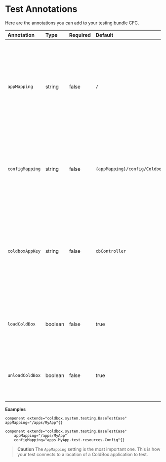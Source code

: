 # Test Annotations

Here are the annotations you can add to your testing bundle CFC.

| Annotation | Type | Required | Default | Description |
| :--- | :--- | :--- | :--- | :--- |
| `appMapping` | string | false | `/` | The application mapping of the ColdBox application to test. By defaults it maps to the root. Extermely important this mapping is a slash notation that points to the root of the ColdBox application to test. |
| `configMapping` | string | false | `{appMapping}/config/Coldbox.cfc` | The configuration file to load for this test, which by convention uses the same configuration as the application uses. This is a dot notation path to a configuration CFC. |
| `coldboxAppKey` | string | false | `cbController` | The named key of the ColdBox controller that will be placed in application scope for you to simulate the ColdBox application. Used mostly on advanced testing cases where you have altered the default application key. |
| `loadColdBox` | boolean | false | true | By default the base test case will load the virtual application into the `application`scope so all specs can execute |
| `unloadColdBox` | boolean | false | true | The base test case will unload the virtual application from the `application` scope after all specs have executed. |

**Examples**

```text
component extends="coldbox.system.testing.BaseTestCase" appMapping="/apps/MyApp"{}

component extends="coldbox.system.testing.BaseTestCase"
    appMapping="/apps/MyApp" 
    configMapping="apps.MyApp.test.resources.Config"{}
```

> **Caution** The `AppMapping` setting is the most important one. This is how your test connects to a location of a ColdBox application to test.

